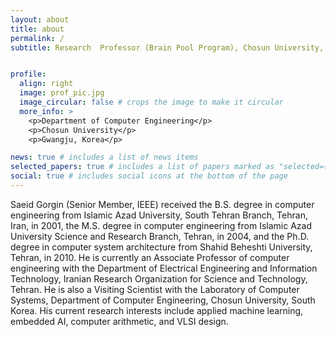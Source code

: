 ```yaml
---
layout: about
title: about
permalink: /
subtitle: Research  Professor (Brain Pool Program), Chosun University, Gwangju, Korea <br> Associate Professor, Iranian Research Organization for Science and Technology, Tehran, Iran.


profile:
  align: right
  image: prof_pic.jpg
  image_circular: false # crops the image to make it circular
  more_info: >
    <p>Department of Computer Engineering</p>
    <p>Chosun University</p>
    <p>Gwangju, Korea</p>

news: true # includes a list of news items
selected_papers: true # includes a list of papers marked as "selected={true}"
social: true # includes social icons at the bottom of the page
---
```


Saeid Gorgin (Senior Member, IEEE) received the B.S. degree in computer engineering from Islamic Azad University, South Tehran Branch, Tehran, Iran, in 2001, the M.S. degree in computer engineering from Islamic Azad University Science and Research Branch, Tehran, in 2004, and the Ph.D. degree in computer system architecture from Shahid Beheshti University, Tehran, in 2010. He is currently an Associate Professor of computer engineering with the Department of Electrical Engineering and Information Technology, Iranian Research Organization for Science and Technology, Tehran. He is also a Visiting Scientist with the Laboratory of Computer Systems, Department of Computer Engineering, Chosun University, South Korea. His current research interests include applied machine learning, embedded AI, computer arithmetic, and VLSI design.